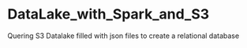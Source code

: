 # DataLake_with_Spark_and_S3
Quering S3 Datalake filled with json files to create a relational database
